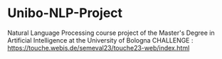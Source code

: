 # Unibo-NLP-Project
Natural Language Processing course project of the Master's Degree in Artificial Intelligence at the University of Bologna
CHALLENGE : https://touche.webis.de/semeval23/touche23-web/index.html
